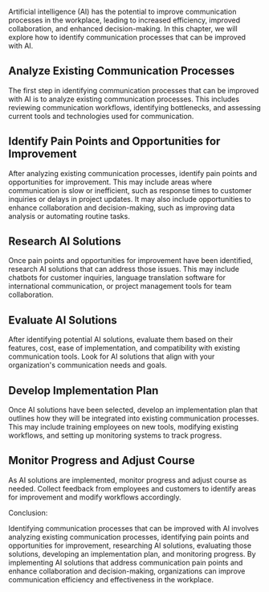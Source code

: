 

Artificial intelligence (AI) has the potential to improve communication processes in the workplace, leading to increased efficiency, improved collaboration, and enhanced decision-making. In this chapter, we will explore how to identify communication processes that can be improved with AI.

Analyze Existing Communication Processes
----------------------------------------

The first step in identifying communication processes that can be improved with AI is to analyze existing communication processes. This includes reviewing communication workflows, identifying bottlenecks, and assessing current tools and technologies used for communication.

Identify Pain Points and Opportunities for Improvement
------------------------------------------------------

After analyzing existing communication processes, identify pain points and opportunities for improvement. This may include areas where communication is slow or inefficient, such as response times to customer inquiries or delays in project updates. It may also include opportunities to enhance collaboration and decision-making, such as improving data analysis or automating routine tasks.

Research AI Solutions
---------------------

Once pain points and opportunities for improvement have been identified, research AI solutions that can address those issues. This may include chatbots for customer inquiries, language translation software for international communication, or project management tools for team collaboration.

Evaluate AI Solutions
---------------------

After identifying potential AI solutions, evaluate them based on their features, cost, ease of implementation, and compatibility with existing communication tools. Look for AI solutions that align with your organization's communication needs and goals.

Develop Implementation Plan
---------------------------

Once AI solutions have been selected, develop an implementation plan that outlines how they will be integrated into existing communication processes. This may include training employees on new tools, modifying existing workflows, and setting up monitoring systems to track progress.

Monitor Progress and Adjust Course
----------------------------------

As AI solutions are implemented, monitor progress and adjust course as needed. Collect feedback from employees and customers to identify areas for improvement and modify workflows accordingly.

Conclusion:

Identifying communication processes that can be improved with AI involves analyzing existing communication processes, identifying pain points and opportunities for improvement, researching AI solutions, evaluating those solutions, developing an implementation plan, and monitoring progress. By implementing AI solutions that address communication pain points and enhance collaboration and decision-making, organizations can improve communication efficiency and effectiveness in the workplace.
